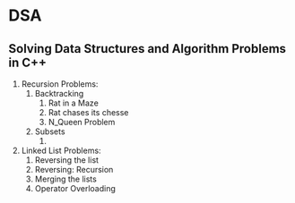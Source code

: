 <h1> DSA </h1>
<h2> Solving Data Structures and Algorithm Problems in C++ </h2>

<ol>
 <li>Recursion Problems:
 <ol>
  <li>Backtracking  
  <ol>
   <li>Rat in a Maze
   <li> Rat chases its chesse 
   <li> N_Queen Problem
  </ol>
  <li> Subsets
  <ol>
   <li> 
  </ol>
 </ol>
<li> Linked List Problems:
<ol>
 <li> Reversing the list
 <li> Reversing: Recursion
 <li> Merging the lists
 <li> Operator Overloading
